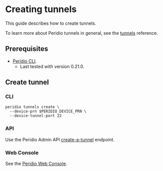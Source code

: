 # Creating tunnels

This guide describes how to create tunnels.

To learn more about Peridio tunnels in general, see the [tunnels](/platform/reference/tunnels) reference.

## Prerequisites

- [Peridio CLI](https://github.com/peridio/morel/releases).
  - Last tested with version 0.21.0.

## Create tunnel

### CLI

```
peridio tunnels create \
  --device-prn $PERIDIO_DEVICE_PRN \
  --device-tunnel-port 22
```

### API

Use the Peridio Admin API [create-a-tunnel](/admin-api#tunnels/operation/create-a-tunnel) endpoint.

### Web Console

See the [Peridio Web Console](https://console.peridio.com).
